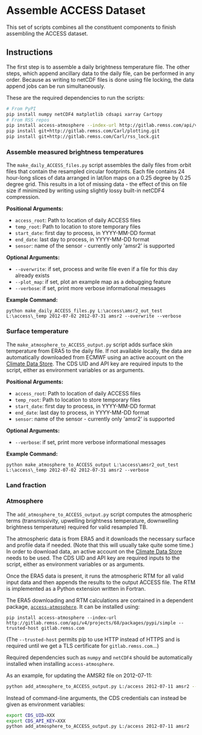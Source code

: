 # Assemble ACCESS Dataset

This set of scripts combines all the constituent components to finish assembling
the ACCESS dataset.

## Instructions

The first step is to assemble a daily brightness temperature file.  The other steps,
which append ancillary data to the daily file, can be performed in any order.  Because
as writing to netCDF files is done using file locking, the data append jobs can be run 
simultaneously.

These are the required dependencies to run the scripts:

```bash
# From PyPI
pip install numpy netCDF4 matplotlib cdsapi xarray Cartopy
# From RSS repos
pip install access-atmosphere --index-url http://gitlab.remss.com/api/v4/projects/68/packages/pypi/simple --trusted-host gitlab.remss.com
pip install git+http://gitlab.remss.com/Carl/plotting.git
pip install git+http://gitlab.remss.com/Carl/rss_lock.git
```

### Assemble measured brightness temperatures

The `make_daily_ACCESS_files.py` script assembles the daily files from orbit files that contain the 
resampled circular footprints. Each file contains 24 hour-long slices of data arranged in lat/lon maps
on a 0.25 degree by 0.25 degree grid.  This results in a lot of missing data - the effect of this on file 
size if minimized by writing using slightly lossy built-in netCDF4 compression.

**Positional Arguments:**
- `access_root`: Path to location of daily ACCESS files
- `temp_root`: Path to location to store temporary files
- `start_date`: first day to process, in YYYY-MM-DD format
- `end_date`: last day to process, in YYYY-MM-DD format
- `sensor`: name of the sensor - currently only 'amsr2' is supported

**Optional Arguments:**
- `--overwrite`: if set, process and write file even if a file for this day already exists
- `--plot_map`: if set, plot an example map as a debugging feature
- `--verbose`: if set, print more verbose informational messages

**Example Command:**
```
python make_daily_ACCESS_files.py L:\access\amsr2_out_test L:\access\_temp 2012-07-02 2012-07-31 amsr2 --overwrite --verbose
```

### Surface temperature
The `make_atmosphere_to_ACCESS_output.py` script adds surface skin temperature from 
ERA5 to the daily file.
If not available locally, the data are automatically downloaded from ECMWF using
an active account on the [Climate Data Store](https://cds.climate.copernicus.eu/). 
The CDS UID and API key are required inputs to the script, either as environment 
variables or as arguments.

**Positional Arguments:**
- `access_root`: Path to location of daily ACCESS files
- `temp_root`: Path to location to store temporary files
- `start_date`: first day to process, in YYYY-MM-DD format
- `end_date`: last day to process, in YYYY-MM-DD format
- `sensor`: name of the sensor - currently only 'amsr2' is supported

**Optional Arguments:**
- `--verbose`: if set, print more verbose informational messages

**Example Command:**
```
python make_atmosphere_to_ACCESS_output L:\access\amsr2_out_test L:\access\_temp 2012-07-02 2012-07-31 amsr2 --verbose
```
### Land fraction

### Atmosphere

The `add_atmosphere_to_ACCESS_output.py` script computes the atmospheric terms
(transmissivity, upwelling brightness temperature, downwelling brightness
temperature) required for valid resampled TB.

The atmospheric data is from ERA5 and it downloads the necessary surface and
profile data if needed. (Note that this will usually take quite some time.) In
order to download data, an active account on the [Climate Data
Store](https://cds.climate.copernicus.eu/) needs to be used. The CDS UID
and API key are required inputs to the script, either as environment variables
or as arguments.

Once the ERA5 data is present, it runs the atmospheric RTM for all valid input
data and then appends the results to the output ACCESS file. The RTM is
implemented as a Python extension written in Fortran.

The ERA5 downloading and RTM calculations are contained in a dependent package,
[`access-atmosphere`](http://gitlab.remss.com/access/atmospheric-rtm). It can be
installed using:

```
pip install access-atmosphere --index-url http://gitlab.remss.com/api/v4/projects/68/packages/pypi/simple --trusted-host gitlab.remss.com
```

(The `--trusted-host` permits pip to use HTTP instead of HTTPS and is required until we get a TLS certificate for `gitlab.remss.com`...)

Required dependencies such as `numpy` and `netCDF4` should be automatically installed when installing `access-atmosphere`.

As an example, for updating the AMSR2 file on 2012-07-11:

```bash
python add_atmosphere_to_ACCESS_output.py L:/access 2012-07-11 amsr2 --user $CDS_UID --key $CDS_API_KEY
```

Instead of command-line arguments, the CDS credentials can instead be given as environment variables:

```bash
export CDS_UID=XXX
export CDS_API_KEY=XXX
python add_atmosphere_to_ACCESS_output.py L:/access 2012-07-11 amsr2
```
